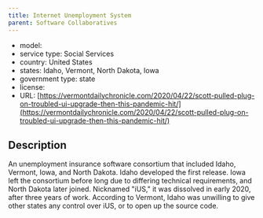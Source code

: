 ```yaml
---
title: Internet Unemployment System
parent: Software Collaboratives
---
```


- model: 
- service type: Social Services
- country: United States
- states: Idaho, Vermont, North Dakota, Iowa
- government type: state
- license: 
- URL: [https://vermontdailychronicle.com/2020/04/22/scott-pulled-plug-on-troubled-ui-upgrade-then-this-pandemic-hit/](https://vermontdailychronicle.com/2020/04/22/scott-pulled-plug-on-troubled-ui-upgrade-then-this-pandemic-hit/)

## Description
An unemployment insurance software consortium that included Idaho, Vermont, Iowa, and North Dakota. Idaho developed the first release. Iowa left the consortium before long due to differing technical requirements, and North Dakota later joined. Nicknamed "iUS," it was dissolved in early 2020, after three years of work. According to Vermont, Idaho was unwilling to give other states any control over iUS, or to open up the source code.
